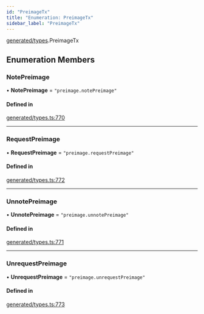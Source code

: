 ```yaml
---
id: "PreimageTx"
title: "Enumeration: PreimageTx"
sidebar_label: "PreimageTx"
---
```


[generated/types](../../../../modules/Generated/Types/Types.md).PreimageTx

## Enumeration Members

### NotePreimage

• **NotePreimage** = ``"preimage.notePreimage"``

#### Defined in

[generated/types.ts:770](https://github.com/PolymeshAssociation/polymesh-sdk/blob/654b99c8d/src/generated/types.ts#L770)

___

### RequestPreimage

• **RequestPreimage** = ``"preimage.requestPreimage"``

#### Defined in

[generated/types.ts:772](https://github.com/PolymeshAssociation/polymesh-sdk/blob/654b99c8d/src/generated/types.ts#L772)

___

### UnnotePreimage

• **UnnotePreimage** = ``"preimage.unnotePreimage"``

#### Defined in

[generated/types.ts:771](https://github.com/PolymeshAssociation/polymesh-sdk/blob/654b99c8d/src/generated/types.ts#L771)

___

### UnrequestPreimage

• **UnrequestPreimage** = ``"preimage.unrequestPreimage"``

#### Defined in

[generated/types.ts:773](https://github.com/PolymeshAssociation/polymesh-sdk/blob/654b99c8d/src/generated/types.ts#L773)

